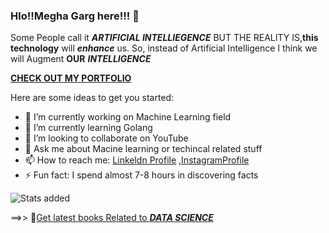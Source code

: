 ### Hlo!!Megha Garg here!!! 👋


Some People call it ***ARTIFICIAL INTELLIEGENCE*** BUT THE REALITY IS,**this technology** will ***enhance*** us. So, instead of Artificial Intelligence  I think we will Augment **OUR** ***INTELLIGENCE***


[**CHECK OUT MY PORTFOLIO**](https://miss-jain-16.github.io/Portfolio/)
 

Here are some ideas to get you started:

- 🔭 I’m currently working on Machine Learning field
- 🌱 I’m currently learning Golang
- 👯 I’m looking to collaborate on YouTube
- 💬 Ask me about Macine learning or techincal related stuff
- 📫 How to reach me: [Linkeldn Profile](https://www.linkedin.com/in/megha16garg/) ,[InstagramProfile](https://bit.ly/3eD8cjS)
- ⚡ Fun fact: I spend almost 7-8 hours in discovering facts

![Stats added](https://github-readme-stats.vercel.app/api?username=miss-jain-16&&show_icons=true&title_color=ffffff&icon_color=bb2acf&text_color=daf7dc&bg_color=151515)

==>> 🔭[Get latest books Related to ***DATA
       SCIENCE***](https://github.com/miss-jain-16/100daysofcode/tree/master/datascience_books)

